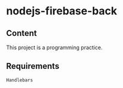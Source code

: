 # nodejs-firebase-back

## Content 
This project is a programming practice.

## Requirements

`Handlebars`
